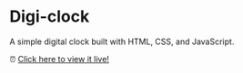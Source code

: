 # Digi-clock

A simple digital clock built with HTML, CSS, and JavaScript.

⏰ [Click here to view it live!](https://sylvievy.github.io/Digi-clock/)
